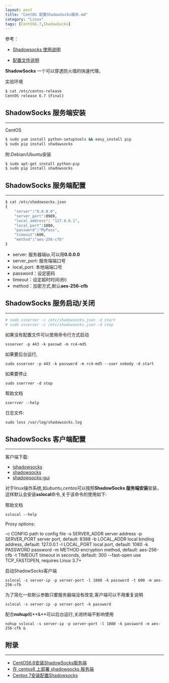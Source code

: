 ```yaml
---
layout: post
title: "CentOS 配置ShadowSocks服务.md"
category: "Linux"
tags: [CentOS6.7,ShadowSocks]
---
```


参考：

* [Shadowsocks 使用说明](https://github.com/shadowsocks/shadowsocks/wiki/Shadowsocks-%E4%BD%BF%E7%94%A8%E8%AF%B4%E6%98%8E)

* [配置文件说明](https://github.com/shadowsocks/shadowsocks/wiki/Configuration-via-Config-File)

**ShadowSocks** 一个可以穿透防火墙的快速代理。

实验环境

```bash
$ cat /etc/centos-release 
CentOS release 6.7 (Final)
```

<!-- more -->

## ShadowSocks 服务端安装
---

CentOS

```bash 
$ sudo yum install python-setuptools && easy_install pip 
$ sudo pip install shadowsocks
```

附:Debian/Ubuntu安装

```bash
$ sudo apt-get install python-pip
$ sudo pip install shadowsocks
```

## ShadowSocks 服务端配置
---

```bash 
$ cat /etc/shadowsocks.json 
{
	"server":"0.0.0.0",
	"server_port":8989,
	"local_address": "127.0.0.1",
	"local_port":1080,
	"password":"MyPass",
	"timeout":600,
	"method":"aes-256-cfb"
}
```

>
* server: 服务器端ip,可以用**0.0.0.0**
* server_port: 服务端端口号
* local_port: 本地端端口号
* password：设定密码
* timeout：设定超时时间(秒)
* method：加密方式,默认**aes-256-cfb**

## ShadowSocks 服务启动/关闭
---

```bash
# sudo ssserver -c /etc/shadowsocks.json -d start
# sudo ssserver -c /etc/shadowsocks.json -d stop 
```

如果没有配置文件可以使用命令行方式启动

	ssserver -p 443 -k passwd -m rc4-md5 

如果要后台运行,

	sudo ssserver -p 443 -k password -m rc4-md5 --user nobody -d start 

如果要停止

	sudo sserrver -d stop 

帮助文档

	sserrver --help 

日志文件:
	
	sudo less /var/log/shadowsocks.log 

## ShadowSocks 客户端配置
---

客户端下载:

* [ishadowsocks](http://www.ishadowsocks.com/)
* [shadowsocks](https://shadowsocks.org/en/download/clients.html)
* [shadowsocks-gui](https://github.com/shadowsocks/shadowsocks-gui)

对于linux操作系统,如*ubuntu,centos*可以按照**ShadowSocks 服务端安装**安装，这样默认会安装**sslocal**命令,关于该命令的使用如下:

帮助文档
	
	sslocal --help 

Proxy options:
>
-c CONFIG              path to config file
-s SERVER_ADDR         server address
-p SERVER_PORT         server port, default: 8388
-b LOCAL_ADDR          local binding address, default: 127.0.0.1
-l LOCAL_PORT          local port, default: 1080
-k PASSWORD            password
-m METHOD              encryption method, default: aes-256-cfb
-t TIMEOUT             timeout in seconds, default: 300
--fast-open            use TCP_FASTOPEN, requires Linux 3.7+

启动ShadowSocks客户端

	sslocal -s server-ip -p server-port -l 1080 -k password -t 600 -m aes-256-cfb 

为了简化一些默认参数只要服务器端没有改变,客户端可以不用重复说明

	sslocal -s server-ip -p server-port -k password 

配合**nohup**和**&**可以后台运行,关闭终端不影响使用

	nohup sslocal -s server-ip -p server-port -l 1080 -k password -m aes-256-cfb &

## 附录
---

* [CentOS6.6安装ShadowSocks服务端][1]
* [在 centos6 上部署 shadowsocks 服务端][2]
* [Centos 7安装配置Shadowsocks][3]

[1]: http://www.centoscn.com/image-text/install/2015/0510/5399.html
[2]: https://vfasky.com/2013-05-17/shadowsocks-centos6/
[3]: https://www.ifshow.com/centos-7-installation-and-configuration-shadowsocks/
